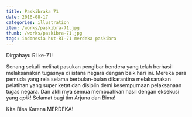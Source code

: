 ```yaml
---
title: Paskibraka 71
date: 2016-08-17
categories: illustration
item: /works/paskibra-71.jpg
thumb: /works/paskibra-71.jpg
tags: indonesia hut-RI-71 merdeka paskibra
---
```

Dirgahayu RI ke-71!

Senang sekali melihat pasukan pengibar bendera yang telah berhasil melaksanakan tugasnya di istana negara dengan baik hari ini. Mereka para pemuda yang rela selama berbulan-bulan dikarantina melaksanakan pelatihan yang super ketat dan disiplin demi kesempurnaan pelaksanaan tugas negara. Dan akhirnya semua membuahkan hasil dengan eksekusi yang *apik*! Selamat bagi tim Arjuna dan Bima!

Kita Bisa Karena MERDEKA!